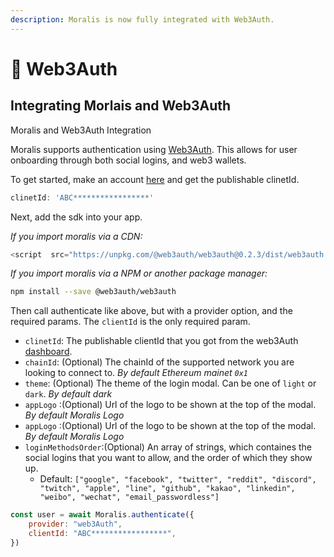 ```yaml
---
description: Moralis is now fully integrated with Web3Auth.
---
```



# 🔑 Web3️Auth

## Integrating Morlais and Web3Auth

 
Moralis and Web3Auth Integration

Moralis supports authentication using [Web3Auth](https://web3auth.io/). This allows for user onboarding through both social logins, and web3 wallets.

To get started, make an account [here](https://dashboard.web3auth.io/)  and get the publishable clinetId. 
```javascript
clinetId: 'ABC*****************'
```
Next, add the sdk into your app.

_If you import moralis via a CDN:_
```javascript
<script  src="https://unpkg.com/@web3auth/web3auth@0.2.3/dist/web3auth.umd.min.js"></script>
```
_If you import moralis via a NPM or another package manager:_

```bash
npm install --save @web3auth/web3auth
```

Then call authenticate like above, but with a provider option, and the required params. The `clientId` is the only required param.

* `clinetId`: The publishable clientId that you got from the web3Auth [dashboard](https://web3auth.io/).
*  `chainId`: (Optional)  The chainId of the supported network you are looking to connect to. *By default Ethereum mainet `0x1`*
* `theme`: (Optional) The theme of the login modal. Can be one of `light` or `dark`. *By default  dark*
* `appLogo` :(Optional) Url of the logo to be shown at the top of the modal. *By default  Moralis Logo*
* `appLogo` :(Optional) Url of the logo to be shown at the top of the modal. *By default  Moralis Logo*
* `loginMethodsOrder`:(Optional) An array of strings, which containes the social logins that you want to allow, and the order of which they show up.
	* Default: `["google", "facebook", "twitter", "reddit", "discord", "twitch", "apple", "line", "github", "kakao", "linkedin", "weibo", "wechat", "email_passwordless"]`
  

```javascript
const user = await Moralis.authenticate({
	provider: "web3Auth",
	clientId: "ABC*****************",
})
```
